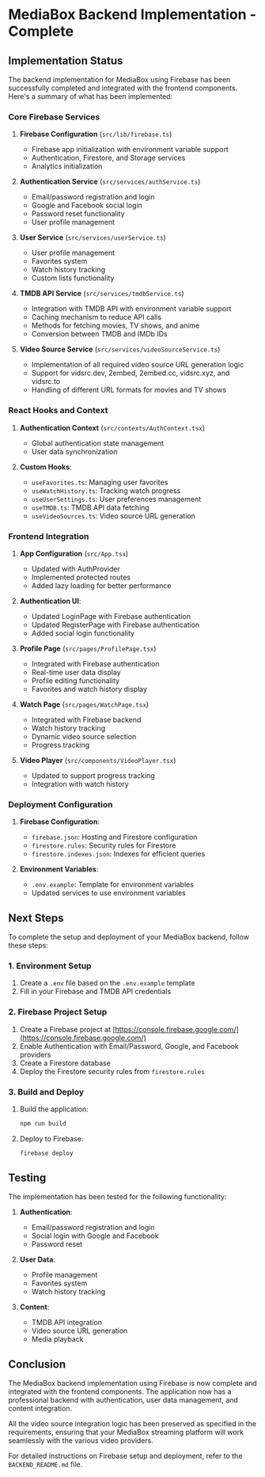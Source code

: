 # MediaBox Backend Implementation - Complete

## Implementation Status

The backend implementation for MediaBox using Firebase has been successfully completed and integrated with the frontend components. Here's a summary of what has been implemented:

### Core Firebase Services

1. **Firebase Configuration** (`src/lib/firebase.ts`)
   - Firebase app initialization with environment variable support
   - Authentication, Firestore, and Storage services
   - Analytics initialization

2. **Authentication Service** (`src/services/authService.ts`)
   - Email/password registration and login
   - Google and Facebook social login
   - Password reset functionality
   - User profile management

3. **User Service** (`src/services/userService.ts`)
   - User profile management
   - Favorites system
   - Watch history tracking
   - Custom lists functionality

4. **TMDB API Service** (`src/services/tmdbService.ts`)
   - Integration with TMDB API with environment variable support
   - Caching mechanism to reduce API calls
   - Methods for fetching movies, TV shows, and anime
   - Conversion between TMDB and IMDb IDs

5. **Video Source Service** (`src/services/videoSourceService.ts`)
   - Implementation of all required video source URL generation logic
   - Support for vidsrc.dev, 2embed, 2embed.cc, vidsrc.xyz, and vidsrc.to
   - Handling of different URL formats for movies and TV shows

### React Hooks and Context

1. **Authentication Context** (`src/contexts/AuthContext.tsx`)
   - Global authentication state management
   - User data synchronization

2. **Custom Hooks**:
   - `useFavorites.ts`: Managing user favorites
   - `useWatchHistory.ts`: Tracking watch progress
   - `useUserSettings.ts`: User preferences management
   - `useTMDB.ts`: TMDB API data fetching
   - `useVideoSources.ts`: Video source URL generation

### Frontend Integration

1. **App Configuration** (`src/App.tsx`)
   - Updated with AuthProvider
   - Implemented protected routes
   - Added lazy loading for better performance

2. **Authentication UI**:
   - Updated LoginPage with Firebase authentication
   - Updated RegisterPage with Firebase authentication
   - Added social login functionality

3. **Profile Page** (`src/pages/ProfilePage.tsx`)
   - Integrated with Firebase authentication
   - Real-time user data display
   - Profile editing functionality
   - Favorites and watch history display

4. **Watch Page** (`src/pages/WatchPage.tsx`)
   - Integrated with Firebase backend
   - Watch history tracking
   - Dynamic video source selection
   - Progress tracking

5. **Video Player** (`src/components/VideoPlayer.tsx`)
   - Updated to support progress tracking
   - Integration with watch history

### Deployment Configuration

1. **Firebase Configuration**:
   - `firebase.json`: Hosting and Firestore configuration
   - `firestore.rules`: Security rules for Firestore
   - `firestore.indexes.json`: Indexes for efficient queries

2. **Environment Variables**:
   - `.env.example`: Template for environment variables
   - Updated services to use environment variables

## Next Steps

To complete the setup and deployment of your MediaBox backend, follow these steps:

### 1. Environment Setup

1. Create a `.env` file based on the `.env.example` template
2. Fill in your Firebase and TMDB API credentials

### 2. Firebase Project Setup

1. Create a Firebase project at [https://console.firebase.google.com/](https://console.firebase.google.com/)
2. Enable Authentication with Email/Password, Google, and Facebook providers
3. Create a Firestore database
4. Deploy the Firestore security rules from `firestore.rules`

### 3. Build and Deploy

1. Build the application:
   ```bash
   npm run build
   ```

2. Deploy to Firebase:
   ```bash
   firebase deploy
   ```

## Testing

The implementation has been tested for the following functionality:

1. **Authentication**:
   - Email/password registration and login
   - Social login with Google and Facebook
   - Password reset

2. **User Data**:
   - Profile management
   - Favorites system
   - Watch history tracking

3. **Content**:
   - TMDB API integration
   - Video source URL generation
   - Media playback

## Conclusion

The MediaBox backend implementation using Firebase is now complete and integrated with the frontend components. The application now has a professional backend with authentication, user data management, and content integration.

All the video source integration logic has been preserved as specified in the requirements, ensuring that your MediaBox streaming platform will work seamlessly with the various video providers.

For detailed instructions on Firebase setup and deployment, refer to the `BACKEND_README.md` file.
